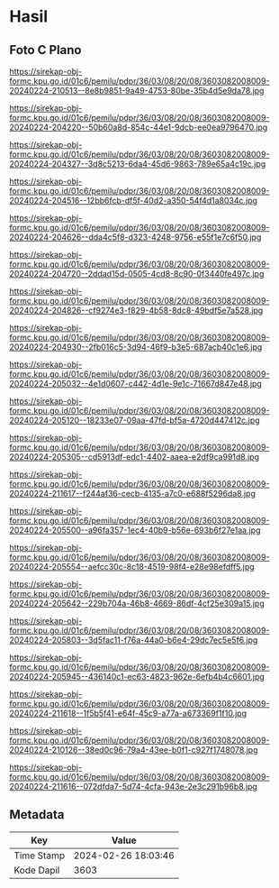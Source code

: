 # Hasil

## Foto C Plano

https://sirekap-obj-formc.kpu.go.id/01c6/pemilu/pdpr/36/03/08/20/08/3603082008009-20240224-210513--8e8b9851-9a49-4753-80be-35b4d5e9da78.jpg

https://sirekap-obj-formc.kpu.go.id/01c6/pemilu/pdpr/36/03/08/20/08/3603082008009-20240224-204220--50b60a8d-854c-44e1-9dcb-ee0ea9796470.jpg

https://sirekap-obj-formc.kpu.go.id/01c6/pemilu/pdpr/36/03/08/20/08/3603082008009-20240224-204327--3d8c5213-6da4-45d6-9863-789e65a4c19c.jpg

https://sirekap-obj-formc.kpu.go.id/01c6/pemilu/pdpr/36/03/08/20/08/3603082008009-20240224-204516--12bb6fcb-df5f-40d2-a350-54f4d1a8034c.jpg

https://sirekap-obj-formc.kpu.go.id/01c6/pemilu/pdpr/36/03/08/20/08/3603082008009-20240224-204626--dda4c5f8-d323-4248-9756-e55f1e7c6f50.jpg

https://sirekap-obj-formc.kpu.go.id/01c6/pemilu/pdpr/36/03/08/20/08/3603082008009-20240224-204720--2ddad15d-0505-4cd8-8c90-0f3440fe497c.jpg

https://sirekap-obj-formc.kpu.go.id/01c6/pemilu/pdpr/36/03/08/20/08/3603082008009-20240224-204826--cf9274e3-f829-4b58-8dc8-49bdf5e7a528.jpg

https://sirekap-obj-formc.kpu.go.id/01c6/pemilu/pdpr/36/03/08/20/08/3603082008009-20240224-204930--2fb016c5-3d94-46f9-b3e5-687acb40c1e6.jpg

https://sirekap-obj-formc.kpu.go.id/01c6/pemilu/pdpr/36/03/08/20/08/3603082008009-20240224-205032--4e1d0607-c442-4d1e-9e1c-71667d847e48.jpg

https://sirekap-obj-formc.kpu.go.id/01c6/pemilu/pdpr/36/03/08/20/08/3603082008009-20240224-205120--18233e07-09aa-47fd-bf5a-4720d447412c.jpg

https://sirekap-obj-formc.kpu.go.id/01c6/pemilu/pdpr/36/03/08/20/08/3603082008009-20240224-205305--cd5913df-edc1-4402-aaea-e2df9ca991d8.jpg

https://sirekap-obj-formc.kpu.go.id/01c6/pemilu/pdpr/36/03/08/20/08/3603082008009-20240224-211617--f244af36-cecb-4135-a7c0-e688f5296da8.jpg

https://sirekap-obj-formc.kpu.go.id/01c6/pemilu/pdpr/36/03/08/20/08/3603082008009-20240224-205500--a96fa357-1ec4-40b9-b56e-693b6f27e1aa.jpg

https://sirekap-obj-formc.kpu.go.id/01c6/pemilu/pdpr/36/03/08/20/08/3603082008009-20240224-205554--aefcc30c-8c18-4519-98f4-e28e98efdff5.jpg

https://sirekap-obj-formc.kpu.go.id/01c6/pemilu/pdpr/36/03/08/20/08/3603082008009-20240224-205642--229b704a-46b8-4669-86df-4cf25e309a15.jpg

https://sirekap-obj-formc.kpu.go.id/01c6/pemilu/pdpr/36/03/08/20/08/3603082008009-20240224-205803--3d5fac11-f76a-44a0-b6e4-29dc7ec5e5f6.jpg

https://sirekap-obj-formc.kpu.go.id/01c6/pemilu/pdpr/36/03/08/20/08/3603082008009-20240224-205945--436140c1-ec63-4823-962e-6efb4b4c6601.jpg

https://sirekap-obj-formc.kpu.go.id/01c6/pemilu/pdpr/36/03/08/20/08/3603082008009-20240224-211618--1f5b5f41-e64f-45c9-a77a-a673369f1f10.jpg

https://sirekap-obj-formc.kpu.go.id/01c6/pemilu/pdpr/36/03/08/20/08/3603082008009-20240224-210126--38ed0c96-79a4-43ee-b0f1-c927f1748078.jpg

https://sirekap-obj-formc.kpu.go.id/01c6/pemilu/pdpr/36/03/08/20/08/3603082008009-20240224-211616--072dfda7-5d74-4cfa-943e-2e3c291b96b8.jpg


## Metadata

| Key        | Value               |
| ---------- | ------------------- |
| Time Stamp | 2024-02-26 18:03:46 |
| Kode Dapil | 3603                |



